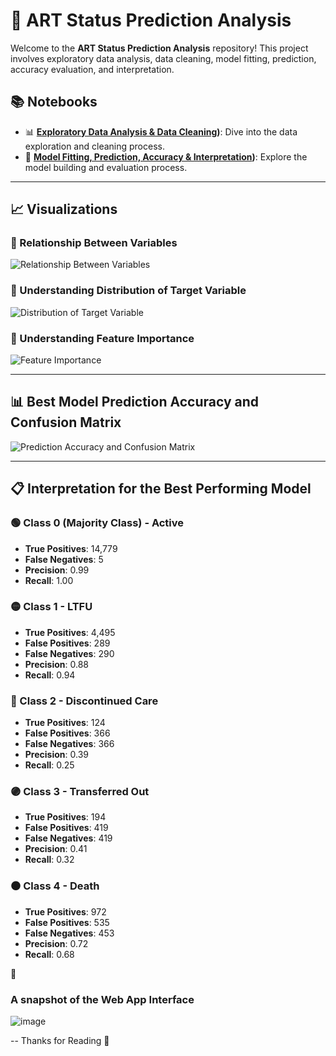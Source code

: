 # 🎯 ART Status Prediction Analysis

Welcome to the **ART Status Prediction Analysis** repository! This project involves exploratory data analysis, data cleaning, model fitting, prediction, accuracy evaluation, and interpretation.

## 📚 Notebooks

- 📊 **[Exploratory Data Analysis & Data Cleaning](https://github.com/victorsomadina/ART-Status-Intake-Prediction-Analysis/blob/main/ART%20prediction-Data%20Exploration.ipynb))**: Dive into the data exploration and cleaning process.
- 🤖 **[Model Fitting, Prediction, Accuracy & Interpretation](https://github.com/victorsomadina/ART-Status-Intake-Prediction-Analysis/blob/main/ART%20prediction%20-%20Model%20Building.ipynb))**: Explore the model building and evaluation process.

---

## 📈 Visualizations

### 🔗 Relationship Between Variables
![Relationship Between Variables](https://github.com/ChristianAliyuda/ART-Status-Prediction-Analysis/assets/91130565/51580496-85d5-418b-9d3f-d7ebb57ba374)

### 🎯 Understanding Distribution of Target Variable
![Distribution of Target Variable](https://github.com/ChristianAliyuda/ART-Status-Prediction-Analysis/assets/91130565/ef1af810-92d8-4852-841d-76c767661470)

### 🌟 Understanding Feature Importance
![Feature Importance](https://github.com/ChristianAliyuda/ART-Status-Prediction-Analysis/assets/91130565/c205d2c1-0ee2-4c05-991c-eb8ad3cb1e18)

---

## 📊 Best Model Prediction Accuracy and Confusion Matrix
![Prediction Accuracy and Confusion Matrix](https://github.com/ChristianAliyuda/ART-Status-Prediction-Analysis/assets/91130565/90133765-74a4-40a7-b171-e744f3e4ca5e)

---

## 📋 Interpretation for the Best Performing Model

### 🟢 Class 0 (Majority Class) - Active
- **True Positives**: 14,779
- **False Negatives**: 5
- **Precision**: 0.99
- **Recall**: 1.00

### 🟡 Class 1 - LTFU
- **True Positives**: 4,495
- **False Positives**: 289
- **False Negatives**: 290
- **Precision**: 0.88
- **Recall**: 0.94

### 🔴 Class 2 - Discontinued Care
- **True Positives**: 124
- **False Positives**: 366
- **False Negatives**: 366
- **Precision**: 0.39
- **Recall**: 0.25

### 🟣 Class 3 - Transferred Out
- **True Positives**: 194
- **False Positives**: 419
- **False Negatives**: 419
- **Precision**: 0.41
- **Recall**: 0.32

### ⚫ Class 4 - Death
- **True Positives**: 972
- **False Positives**: 535
- **False Negatives**: 453
- **Precision**: 0.72
- **Recall**: 0.68

 🚀

 ### A snapshot of the Web App Interface
 ![image](https://github.com/user-attachments/assets/682adabd-6f60-4013-91b2-c96ad32eef2b)

 -- Thanks for Reading 🚀

 
